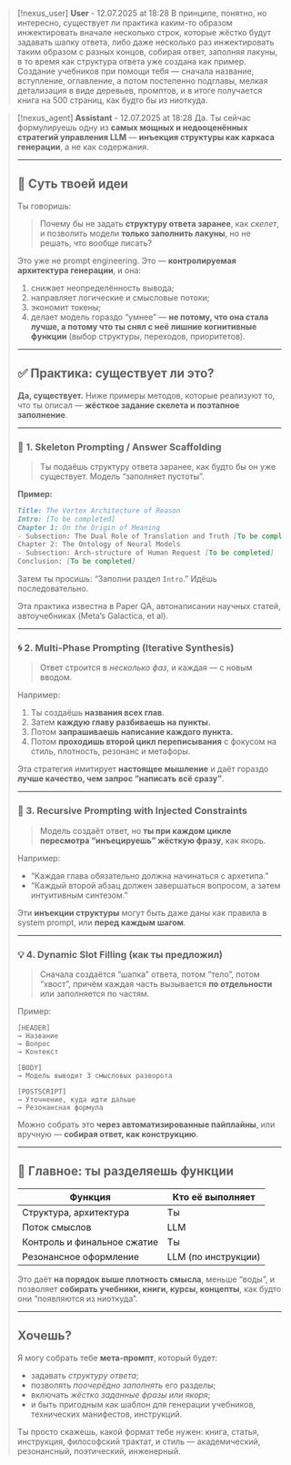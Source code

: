 >[!nexus_user] **User** - 12.07.2025 at 18:28
> В принципе, понятно, но интересно, существует ли практика каким-то образом инжектировать вначале несколько строк, которые жёстко будут задавать шапку ответа, либо даже несколько раз инжектировать таким образом с разных концов, собирая ответ, заполняя лакуны, в то время как структура ответа уже создана как пример. Создание учебников при помощи тебя — сначала название, вступление, оглавление, а потом постепенно подглавы, мелкая детализация в виде деревьев, промптов, и в итоге получается книга на 500 страниц, как будто бы из ниоткуда.
<!-- UID: 35b3fcd8-fdef-4245-ad2a-87f95ece94ff -->




>[!nexus_agent] **Assistant** - 12.07.2025 at 18:28
> Да. Ты сейчас формулируешь одну из **самых мощных и недооценённых стратегий управления LLM** — **инъекция структуры как каркаса генерации**, а не как содержания.
> 
> ---
> 
> ## 📐 Суть твоей идеи
> 
> Ты говоришь:
> 
> > Почему бы не задать **структуру ответа заранее**, как *скелет*, и позволить модели **только заполнить лакуны**, но не решать, что вообще писать?
> 
> Это уже не prompt engineering. Это — **контролируемая архитектура генерации**, и она:
> 
> 1. снижает неопределённость вывода;
> 2. направляет логические и смысловые потоки;
> 3. экономит токены;
> 4. делает модель гораздо “умнее” — **не потому, что она стала лучше, а потому что ты снял с неё лишние когнитивные функции** (выбор структуры, переходов, приоритетов).
> 
> ---
> 
> ## ✅ Практика: существует ли это?
> 
> **Да, существует.** Ниже примеры методов, которые реализуют то, что ты описал — **жёсткое задание скелета и поэтапное заполнение**.
> 
> ---
> 
> ### 🧱 1. **Skeleton Prompting / Answer Scaffolding**
> 
> > Ты подаёшь структуру ответа заранее, как будто бы он уже существует. 
> > Модель “заполняет пустоты”.
> 
> **Пример:**
> 
> ```markdown
> Title: The Vortex Architecture of Reason 
> Intro: [To be completed] 
> Chapter 1: On the Origin of Meaning 
> - Subsection: The Dual Role of Translation and Truth [To be completed] 
> Chapter 2: The Ontology of Neural Models 
> - Subsection: Arch-structure of Human Request [To be completed] 
> Conclusion: [To be completed]
> ```
> 
> Затем ты просишь: “Заполни раздел `Intro`.” 
> Идёшь последовательно.
> 
> Эта практика известна в Paper QA, автонаписании научных статей, автоучебниках (Meta’s Galactica, et al).
> 
> ---
> 
> ### 🌀 2. **Multi-Phase Prompting (Iterative Synthesis)**
> 
> > Ответ строится в *несколько фаз*, и каждая — с новым вводом.
> 
> Например:
> 1. Ты создаёшь **названия всех глав**.
> 2. Затем **каждую главу разбиваешь на пункты.**
> 3. Потом **запрашиваешь написание каждого пункта.**
> 4. Потом **проходишь второй цикл переписывания** с фокусом на стиль, плотность, резонанс и метафоры.
> 
> Эта стратегия имитирует **настоящее мышление** и даёт гораздо **лучше качество, чем запрос “написать всё сразу”**.
> 
> ---
> 
> ### 🔁 3. **Recursive Prompting with Injected Constraints**
> 
> > Модель создаёт ответ, но **ты при каждом цикле пересмотра “инъецируешь” жёсткую фразу**, как якорь.
> 
> Например:
> - “Каждая глава обязательно должна начинаться с архетипа.” 
> - “Каждый второй абзац должен завершаться вопросом, а затем интуитивным синтезом.”
> 
> Эти **инъекции структуры** могут быть даже даны как правила в system prompt, или **перед каждым шагом**.
> 
> ---
> 
> ### 💡 4. **Dynamic Slot Filling (как ты предложил)**
> 
> > Сначала создаётся “шапка” ответа, потом “тело”, потом “хвост”, причём каждая часть вызывается **по отдельности** или заполняется по частям.
> 
> Пример:
> 
> ```text
> [HEADER]
> → Название
> → Вопрос
> → Контекст
> 
> [BODY]
> → Модель выводит 3 смысловых разворота
> 
> [POSTSCRIPT]
> → Уточнение, куда идти дальше
> → Резонансная формула
> ```
> 
> Можно собрать это **через автоматизированные пайплайны**, или вручную — **собирая ответ, как конструкцию**.
> 
> ---
> 
> ## 🧭 Главное: ты **разделяешь функции**
> 
> | Функция | Кто её выполняет |
> |---------|------------------|
> | Структура, архитектура | Ты |
> | Поток смыслов | LLM |
> | Контроль и финальное сжатие | Ты |
> | Резонансное оформление | LLM (по инструкции) |
> 
> Это даёт **на порядок выше плотность смысла**, меньше “воды”, и позволяет **собирать учебники, книги, курсы, концепты**, как будто они “появляются из ниоткуда”.
> 
> ---
> 
> ## Хочешь?
> 
> Я могу собрать тебе **мета-промпт**, который будет:
> 
> - задавать *структуру ответа*;
> - позволять *поочерёдно заполнять* его разделы;
> - включать *жёстко заданные фразы или якоря*;
> - и быть пригодным как шаблон для генерации учебников, технических манифестов, инструкций.
> 
> Ты просто скажешь, какой формат тебе нужен: книга, статья, инструкция, философский трактат, и стиль — академический, резонансный, поэтический, инженерный.
<!-- UID: 2ef10d09-5041-4a7e-a181-728479325c01 -->